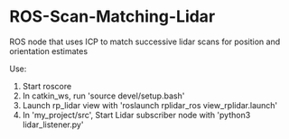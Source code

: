 # ROS-Scan-Matching-Lidar
ROS node that uses ICP to match successive lidar scans for position and orientation estimates

Use:
1. Start roscore
2. In catkin_ws, run 'source devel/setup.bash'
3. Launch rp_lidar view with 'roslaunch rplidar_ros view_rplidar.launch'
4. In 'my_project/src', Start Lidar subscriber node with 'python3 lidar_listener.py'

![]()

